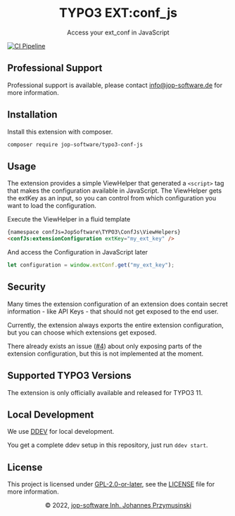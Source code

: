 <div align="center">
    <h1>TYPO3 EXT:conf_js</h1>
    <p>Access your ext_conf in JavaScript</p>
</div>

[![CI Pipeline](https://github.com/jop-software/typo3-conf-js/actions/workflows/ci.yaml/badge.svg?branch=main)](https://github.com/jop-software/typo3-conf-js/actions/workflows/ci.yaml)

## Professional Support
Professional support is available, please contact [info@jop-software.de](mailto:info@jop-software.de) for more
information.

## Installation

Install this extension with composer.

```bash
composer require jop-software/typo3-conf-js
```

## Usage

The extension provides a simple ViewHelper that generated a `<script>` tag that makes the configuration available in
JavaScript.
The ViewHelper gets the extKey as an input, so you can control from which configuration you want to load the configuration.

Execute the ViewHelper in a fluid template

```html
{namespace confJs=JopSoftware\TYPO3\ConfJs\ViewHelpers}
<confJs:extensionConfiguration extKey="my_ext_key" />
```

And access the Configuration in JavaScript later

```javascript
let configuration = window.extConf.get("my_ext_key");
```

## Security

Many times the extension configuration of an extension does contain secret information - like API Keys - that should not
get exposed to the end user.

Currently, the extension always exports the entire extension configuration, but you can choose which extensions get
exposed.

There already exists an issue ([#4](https://github.com/jop-software/typo3-conf-js/issues/4)) about only exposing parts
of the extension configuration, but this is not implemented at the moment.

## Supported TYPO3 Versions
The extension is only officially available and released for TYPO3 11.

## Local Development
We use [DDEV](https://ddev.com) for local development.

You get a complete ddev setup in this repository, just run `ddev start`.

## License
This project is licensed under [GPL-2.0-or-later](https://www.gnu.org/licenses/old-licenses/gpl-2.0.html), see the
[LICENSE](./LICENSE) file for more information.

<div align="center">
    <p>&copy; 2022, <a href="mailto:info@jop-software.de">jop-software Inh. Johannes Przymusinski</a></p>
</div>
